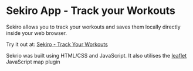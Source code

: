 # Sekiro App - Track your Workouts

Sekiro allows you to track your workouts and saves them locally directly inside your web browser.

Try it out at: [Sekiro - Track Your Workouts](https://sekirotracker.netlify.app/)

Sekrio was built using HTML/CSS and JavaScript. It also utilises the [leaflet](https://leafletjs.com/) JavaScript map plugin
